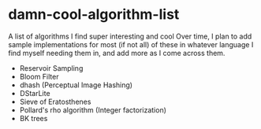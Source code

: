 # damn-cool-algorithm-list
A list of algorithms I find super interesting and cool
Over time, I plan to add sample implementations for most (if not all) of these in whatever language I find myself needing them in, and add more as I come across them.

- Reservoir Sampling
- Bloom Filter
- dhash (Perceptual Image Hashing)
- DStarLite
- Sieve of Eratosthenes
- Pollard's rho algorithm (Integer factorization)
- BK trees

